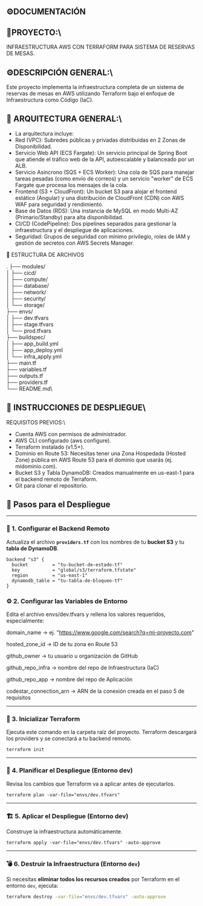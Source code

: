 ## ⚙️DOCUMENTACIÓN

## 🧾PROYECTO:\
INFRAESTRUCTURA AWS CON TERRAFORM PARA SISTEMA DE RESERVAS DE MESAS.

## ⚙️DESCRIPCIÓN GENERAL:\
Este proyecto implementa la infraestructura completa de un sistema de reservas de mesas en AWS utilizando Terraform bajo el enfoque de Infraestructura como Código (IaC).

## 🧩 ARQUITECTURA GENERAL:\
- La arquitectura incluye:
- Red (VPC): Subredes públicas y privadas distribuidas en 2 Zonas de Disponibilidad.
- Servicio Web API (ECS Fargate): Un servicio principal de Spring Boot que atiende el tráfico web de la API, autoescalable y balanceado por un ALB.
- Servicio Asíncrono (SQS + ECS Worker): Una cola de SQS para manejar tareas pesadas (como envío de correos) y un servicio "worker" de ECS Fargate que procesa los mensajes de la cola.
- Frontend (S3 + CloudFront): Un bucket S3 para alojar el frontend estático (Angular) y una distribución de CloudFront (CDN) con AWS WAF para seguridad y rendimiento.
- Base de Datos (RDS): Una instancia de MySQL en modo Multi-AZ (Primario/Standby) para alta disponibilidad.
- CI/CD (CodePipeline): Dos pipelines separados para gestionar la infraestructura y el despliegue de aplicaciones.
- Seguridad: Grupos de seguridad con mínimo privilegio, roles de IAM y gestión de secretos con AWS Secrets Manager.

📜 ESTRUCTURA DE ARCHIVOS

.
├── modules/ \
│   ├── cicd/ \
│   ├── compute/ \
│   ├── database/ \
│   ├── network/ \
│   ├── security/ \
│   └── storage/ \
├── envs/ \
│   ├── dev.tfvars\
│   ├── stage.tfvars\
│   └── prod.tfvars\
├── buildspec/ \
│   ├── app_build.yml\
│   ├── app_deploy.yml\
│   └── infra_apply.yml\
├── main.tf\
├── variables.tf\
├── outputs.tf\
├── providers.tf\
└── README.md\

## 🚀 INSTRUCCIONES DE DESPLIEGUE\
REQUISITOS PREVIOS:\
- Cuenta AWS con permisos de administrador.
- AWS CLI configurado (aws configure).
- Terraform instalado (v1.5+).
- Dominio en Route 53: Necesitas tener una Zona Hospedada (Hosted Zone) pública en AWS Route 53 para el dominio que usarás (ej. midominio.com).
- Bucket S3 y Tabla DynamoDB: Creados manualmente en us-east-1 para el backend remoto de Terraform.
- Git para clonar el repositorio.

## 🚀 Pasos para el Despliegue

---

### 🧱 1. Configurar el Backend Remoto

Actualiza el archivo **`providers.tf`** con los nombres de tu **bucket S3** y tu **tabla de DynamoDB**.

```hcl
backend "s3" {
  bucket         = "tu-bucket-de-estado-tf"
  key            = "global/s3/terraform.tfstate"
  region         = "us-east-1"
  dynamodb_table = "tu-tabla-de-bloqueo-tf"
}
```
### ⚙️ 2. Configurar las Variables de Entorno

Edita el archivo envs/dev.tfvars y rellena los valores requeridos, especialmente:

domain_name → ej. "https://www.google.com/search?q=mi-proyecto.com"

hosted_zone_id → ID de tu zona en Route 53

github_owner → tu usuario u organización de GitHub

github_repo_infra → nombre del repo de Infraestructura (IaC)

github_repo_app → nombre del repo de Aplicación

codestar_connection_arn → ARN de la conexión creada en el paso 5 de requisitos

---
### 🧩 3. Inicializar Terraform

Ejecuta este comando en la carpeta raíz del proyecto.
Terraform descargará los providers y se conectará a tu backend remoto.
```
terraform init
```
---
### 🧮 4. Planificar el Despliegue (Entorno dev)

Revisa los cambios que Terraform va a aplicar antes de ejecutarlos.
```
terraform plan -var-file="envs/dev.tfvars"
```
---
### 🏗️ 5. Aplicar el Despliegue (Entorno dev)

Construye la infraestructura automáticamente.

```
terraform apply -var-file="envs/dev.tfvars" -auto-approve
```

---

### 💣 6. Destruir la Infraestructura (Entorno `dev`)

Si necesitas **eliminar todos los recursos creados** por Terraform en el entorno `dev`, ejecuta:

```bash
terraform destroy -var-file="envs/dev.tfvars" -auto-approve


